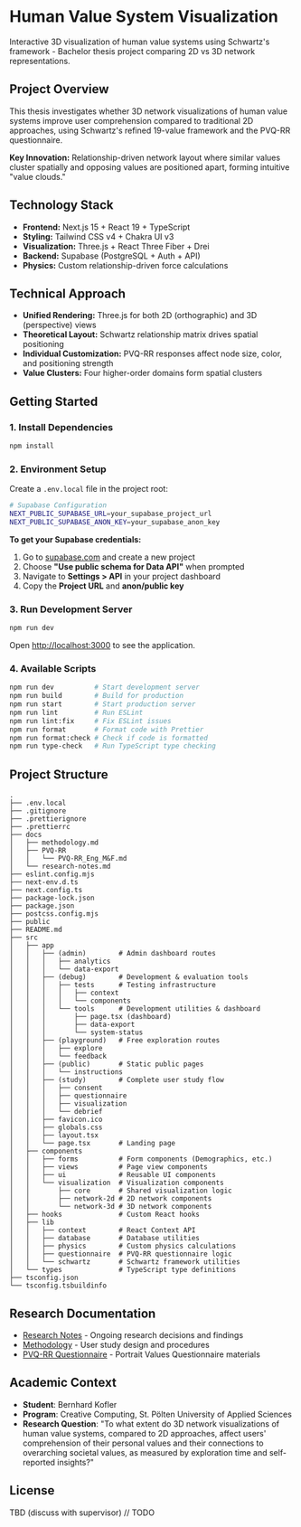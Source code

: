 # Human Value System Visualization

Interactive 3D visualization of human value systems using Schwartz's framework - Bachelor thesis project comparing 2D vs 3D network representations.

## Project Overview

This thesis investigates whether 3D network visualizations of human value systems improve user comprehension compared to traditional 2D approaches, using Schwartz's refined 19-value framework and the PVQ-RR questionnaire.

**Key Innovation:** Relationship-driven network layout where similar values cluster spatially and opposing values are positioned apart, forming intuitive "value clouds."

## Technology Stack

- **Frontend:** Next.js 15 + React 19 + TypeScript
- **Styling:** Tailwind CSS v4 + Chakra UI v3
- **Visualization:** Three.js + React Three Fiber + Drei
- **Backend:** Supabase (PostgreSQL + Auth + API)
- **Physics:** Custom relationship-driven force calculations

## Technical Approach

- **Unified Rendering:** Three.js for both 2D (orthographic) and 3D (perspective) views
- **Theoretical Layout:** Schwartz relationship matrix drives spatial positioning
- **Individual Customization:** PVQ-RR responses affect node size, color, and positioning strength
- **Value Clusters:** Four higher-order domains form spatial clusters

## Getting Started

### 1. Install Dependencies

```bash
npm install
```

### 2. Environment Setup

Create a `.env.local` file in the project root:

```bash
# Supabase Configuration
NEXT_PUBLIC_SUPABASE_URL=your_supabase_project_url
NEXT_PUBLIC_SUPABASE_ANON_KEY=your_supabase_anon_key
```

**To get your Supabase credentials:**

1. Go to [supabase.com](https://supabase.com) and create a new project
2. Choose **"Use public schema for Data API"** when prompted
3. Navigate to **Settings > API** in your project dashboard
4. Copy the **Project URL** and **anon/public key**

### 3. Run Development Server

```bash
npm run dev
```

Open [http://localhost:3000](http://localhost:3000) to see the application.

### 4. Available Scripts

```bash
npm run dev          # Start development server
npm run build        # Build for production
npm run start        # Start production server
npm run lint         # Run ESLint
npm run lint:fix     # Fix ESLint issues
npm run format       # Format code with Prettier
npm run format:check # Check if code is formatted
npm run type-check   # Run TypeScript type checking
```

## Project Structure

```dir
.
├── .env.local
├── .gitignore
├── .prettierignore
├── .prettierrc
├── docs
│   ├── methodology.md
│   ├── PVQ-RR
│   │   └── PVQ-RR_Eng_M&F.md
│   └── research-notes.md
├── eslint.config.mjs
├── next-env.d.ts
├── next.config.ts
├── package-lock.json
├── package.json
├── postcss.config.mjs
├── public
├── README.md
├── src
│   ├── app
│   │   ├── (admin)        # Admin dashboard routes
│   │   │   ├── analytics
│   │   │   └── data-export
│   │   ├── (debug)        # Development & evaluation tools
│   │   │   ├── tests      # Testing infrastructure
│   │   │   │   ├── context
│   │   │   │   └── components
│   │   │   └── tools      # Development utilities & dashboard
│   │   │       ├── page.tsx (dashboard)
│   │   │       ├── data-export
│   │   │       └── system-status
│   │   ├── (playground)   # Free exploration routes
│   │   │   ├── explore
│   │   │   └── feedback
│   │   ├── (public)       # Static public pages
│   │   │   └── instructions
│   │   ├── (study)        # Complete user study flow
│   │   │   ├── consent
│   │   │   ├── questionnaire
│   │   │   ├── visualization
│   │   │   └── debrief
│   │   ├── favicon.ico
│   │   ├── globals.css
│   │   ├── layout.tsx
│   │   └── page.tsx       # Landing page
│   ├── components
│   │   ├── forms          # Form components (Demographics, etc.)
│   │   ├── views          # Page view components
│   │   ├── ui             # Reusable UI components
│   │   └── visualization  # Visualization components
│   │       ├── core       # Shared visualization logic
│   │       ├── network-2d # 2D network components
│   │       └── network-3d # 3D network components
│   ├── hooks              # Custom React hooks
│   ├── lib
│   │   ├── context        # React Context API
│   │   ├── database       # Database utilities
│   │   ├── physics        # Custom physics calculations
│   │   ├── questionnaire  # PVQ-RR questionnaire logic
│   │   └── schwartz       # Schwartz framework utilities
│   └── types              # TypeScript type definitions
├── tsconfig.json
└── tsconfig.tsbuildinfo
```

## Research Documentation

- [Research Notes](./docs/research-notes.md) - Ongoing research decisions and findings
- [Methodology](./docs/methodology.md) - User study design and procedures
- [PVQ-RR Questionnaire](./docs/PVQ-RR/) - Portrait Values Questionnaire materials

## Academic Context

- **Student**: Bernhard Kofler
- **Program**: Creative Computing, St. Pölten University of Applied Sciences
- **Research Question**:
"To what extent do 3D network visualizations of human value systems, compared
to 2D approaches, affect users' comprehension of their personal values and their
connections to overarching societal values, as measured by exploration time and
self-reported insights?"

## License

TBD (discuss with supervisor) // TODO
